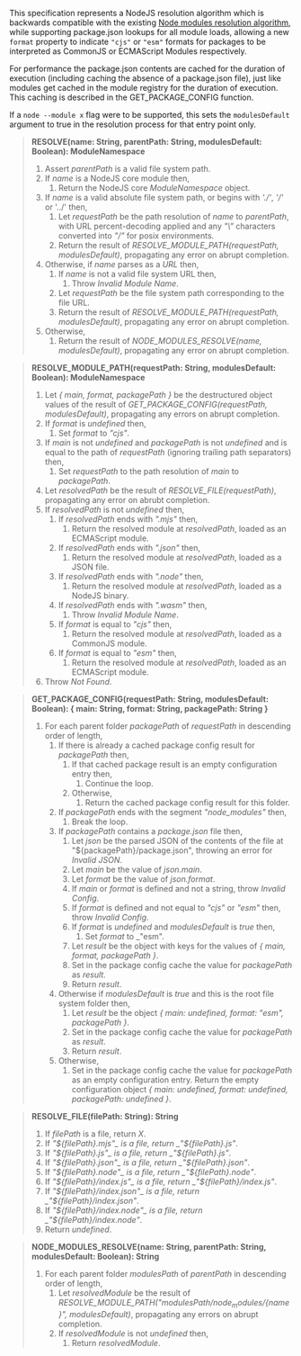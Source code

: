 This specification represents a NodeJS resolution algorithm which is backwards compatible with the existing [Node modules resolution algorithm](https://nodejs.org/api/modules.html#modules_all_together), while supporting package.json lookups for all module loads, allowing a new `format` property to indicate `"cjs"` or `"esm"` formats for packages to be interpreted as CommonJS or ECMAScript Modules respectively.

For performance the package.json contents are cached for the duration of execution (including caching the absence of a package.json file), just like modules get cached in the module registry for the duration of execution. This caching is described in the GET_PACKAGE_CONFIG function.

If a `node --module x` flag were to be supported, this sets the `modulesDefault` argument to true in the resolution process for that entry point only.

> **RESOLVE(name: String, parentPath: String, modulesDefault: Boolean): ModuleNamespace**
> 1. Assert _parentPath_ is a valid file system path.
> 1. If _name_ is a NodeJS core module then,
>    1. Return the NodeJS core _ModuleNamespace_ object.
> 1. If _name_ is a valid absolute file system path, or begins with _'./'_, _'/'_ or '../' then,
>    1. Let _requestPath_ be the path resolution of _name_ to _parentPath_, with URL percent-decoding applied and any _"\\"_ characters converted into _"/"_ for posix environments.
>    1. Return the result of _RESOLVE_MODULE_PATH(requestPath, modulesDefault)_, propagating any error on abrupt completion.
> 1. Otherwise, if _name_ parses as a _URL_ then,
>    1. If _name_ is not a valid file system URL then,
>       1. Throw _Invalid Module Name_.
>    1. Let _requestPath_ be the file system path corresponding to the file URL.
>    1. Return the result of _RESOLVE_MODULE_PATH(requestPath, modulesDefault)_, propagating any error on abrupt completion.
> 1. Otherwise,
>    1. Return the result of _NODE_MODULES_RESOLVE(name, modulesDefault)_, propagating any error on abrupt completion.

> **RESOLVE_MODULE_PATH(requestPath: String, modulesDefault: Boolean): ModuleNamespace**
> 1. Let _{ main, format, packagePath }_ be the destructured object values of the result of _GET_PACKAGE_CONFIG(requestPath, modulesDefault)_, propagating any errors on abrupt completion.
> 1. If _format_ is _undefined_ then,
>    1. Set _format_ to _"cjs"_.
> 1. If _main_ is not _undefined_ and _packagePath_ is not _undefined_ and is equal to the path of _requestPath_ (ignoring trailing path separators) then,
>    1. Set _requestPath_ to the path resolution of _main_ to _packagePath_.
> 1. Let _resolvedPath_ be the result of _RESOLVE_FILE(requestPath)_, propagating any error on abrubt completion.
> 1. If _resolvedPath_ is not _undefined_ then,
>    1. If _resolvedPath_ ends with _".mjs"_ then,
>       1. Return the resolved module at _resolvedPath_, loaded as an ECMAScript module.
>    1. If _resolvedPath_ ends with _".json"_ then,
>       1. Return the resolved module at _resolvedPath_, loaded as a JSON file.
>    1. If _resolvedPath_ ends with _".node"_ then,
>       1. Return the resolved module at _resolvedPath_, loaded as a NodeJS binary.
>    1. If _resolvedPath_ ends with _".wasm"_ then,
>       1. Throw _Invalid Module Name_.
>    1. If _format_ is equal to _"cjs"_ then,
>       1. Return the resolved module at _resolvedPath_, loaded as a CommonJS module.
>    1. If _format_ is equal to _"esm"_ then,
>       1. Return the resolved module at _resolvedPath_, loaded as an ECMAScript module.
> 1. Throw _Not Found_.

> **GET_PACKAGE_CONFIG(requestPath: String, modulesDefault: Boolean): { main: String, format: String, packagePath: String }**
> 1. For each parent folder _packagePath_ of _requestPath_ in descending order of length,
>    1. If there is already a cached package config result for _packagePath_ then,
>       1. If that cached package result is an empty configuration entry then,
>          1. Continue the loop.
>       1. Otherwise,
>          1. Return the cached package config result for this folder.
>    1. If _packagePath_ ends with the segment _"node_modules"_ then,
>       1. Break the loop.
>    1. If _packagePath_ contains a _package.json_ file then,
>       1. Let _json_ be the parsed JSON of the contents of the file at "${packagePath}/package.json", throwing an error for _Invalid JSON_.
>       1. Let _main_ be the value of _json.main_.
>       1. Let _format_ be the value of _json.format_.
>       1. If _main_ or _format_ is defined and not a string, throw _Invalid Config_.
>       1. If _format_ is defined and not equal to _"cjs"_ or _"esm"_ then, throw _Invalid Config_.
>       1. If _format_ is _undefined_ and _modulesDefault_ is _true_ then,
>          1. Set _format_ to _"esm".
>       1. Let _result_ be the object with keys for the values of _{ main, format, packagePath }_.
>       1. Set in the package config cache the value for _packagePath_ as _result_.
>       1. Return _result_.
>    1. Otherwise if _modulesDefault_ is _true_ and this is the root file system folder then,
>       1. Let _result_ be the object _{ main: undefined, format: "esm", packagePath }_.
>       1. Set in the package config cache the value for _packagePath_ as _result_.
>       1. Return _result_.
>    1. Otherwise,
>       1. Set in the package config cache the value for _packagePath_ as an empty configuration entry.
> Return the empty configuration object _{ main: undefined, format: undefined, packagePath: undefined }_.

> **RESOLVE_FILE(filePath: String): String**
> 1. If _filePath_ is a file, return _X_.
> 1. If _"${filePath}.mjs"_ is a file, return _"${filePath}.js"_.
> 1. If _"${filePath}.js"_ is a file, return _"${filePath}.js"_.
> 1. If _"${filePath}.json"_ is a file, return _"${filePath}.json"_.
> 1. If _"${filePath}.node"_ is a file, return _"${filePath}.node"_.
> 1. If _"${filePath}/index.js"_ is a file, return _"${filePath}/index.js"_.
> 1. If _"${filePath}/index.json"_ is a file, return _"${filePath}/index.json"_.
> 1. If _"${filePath}/index.node"_ is a file, return _"${filePath}/index.node"_.
> 1. Return _undefined_.

> **NODE_MODULES_RESOLVE(name: String, parentPath: String, modulesDefault: Boolean): String**
> 1. For each parent folder _modulesPath_ of _parentPath_ in descending order of length,
>    1. Let _resolvedModule_ be the result of _RESOLVE_MODULE_PATH("${modulesPath}/node_modules/${name}", modulesDefault)_, propagating any errors on abrupt completion.
>    1. If _resolvedModule_ is not _undefined_ then,
>       1. Return _resolvedModule_.
